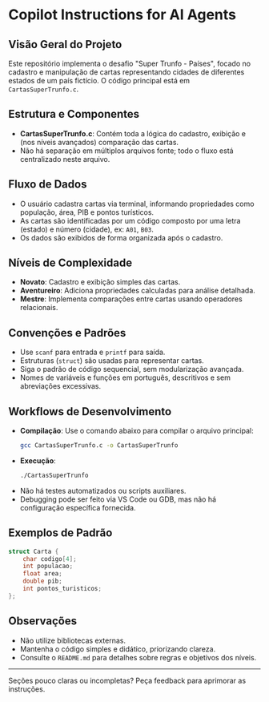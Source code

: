 # Copilot Instructions for AI Agents

## Visão Geral do Projeto
Este repositório implementa o desafio "Super Trunfo - Países", focado no cadastro e manipulação de cartas representando cidades de diferentes estados de um país fictício. O código principal está em `CartasSuperTrunfo.c`.

## Estrutura e Componentes
- **CartasSuperTrunfo.c**: Contém toda a lógica do cadastro, exibição e (nos níveis avançados) comparação das cartas.
- Não há separação em múltiplos arquivos fonte; todo o fluxo está centralizado neste arquivo.

## Fluxo de Dados
- O usuário cadastra cartas via terminal, informando propriedades como população, área, PIB e pontos turísticos.
- As cartas são identificadas por um código composto por uma letra (estado) e número (cidade), ex: `A01`, `B03`.
- Os dados são exibidos de forma organizada após o cadastro.

## Níveis de Complexidade
- **Novato**: Cadastro e exibição simples das cartas.
- **Aventureiro**: Adiciona propriedades calculadas para análise detalhada.
- **Mestre**: Implementa comparações entre cartas usando operadores relacionais.

## Convenções e Padrões
- Use `scanf` para entrada e `printf` para saída.
- Estruturas (`struct`) são usadas para representar cartas.
- Siga o padrão de código sequencial, sem modularização avançada.
- Nomes de variáveis e funções em português, descritivos e sem abreviações excessivas.

## Workflows de Desenvolvimento
- **Compilação**: Use o comando abaixo para compilar o arquivo principal:
  ```bash
  gcc CartasSuperTrunfo.c -o CartasSuperTrunfo
  ```
- **Execução**:
  ```bash
  ./CartasSuperTrunfo
  ```
- Não há testes automatizados ou scripts auxiliares.
- Debugging pode ser feito via VS Code ou GDB, mas não há configuração específica fornecida.

## Exemplos de Padrão
```c
struct Carta {
    char codigo[4];
    int populacao;
    float area;
    double pib;
    int pontos_turisticos;
};
```

## Observações
- Não utilize bibliotecas externas.
- Mantenha o código simples e didático, priorizando clareza.
- Consulte o `README.md` para detalhes sobre regras e objetivos dos níveis.

---
Seções pouco claras ou incompletas? Peça feedback para aprimorar as instruções.